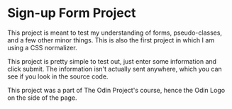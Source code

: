 # Sign-up Form Project
This project is meant to test my understanding of forms, pseudo-classes, and a few other minor things. This is also the first project in which I am using a CSS normalizer.

This project is pretty simple to test out, just enter some information and click submit. The information isn't actually sent anywhere, which you can see if you look in the source code.

This project was a part of The Odin Project's course, hence the Odin Logo on the side of the page.